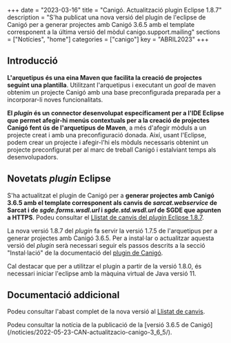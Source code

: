 +++
date = "2023-03-16"
title = "Canigó. Actualització plugin Eclipse 1.8.7"
description = "S'ha publicat una nova versió del plugin de l'eclipse de Canigó per a generar projectes amb Canigó 3.6.5 amb el template corresponent a la última versió del mòdul canigo.support.mailing"
sections = ["Notícies", "home"]
categories = ["canigo"]
key = "ABRIL2023"
+++

## Introducció

**L'arquetipus és una eina Maven que facilita la creació de projectes seguint una plantilla**. Utilitzant l'arquetipus i
executant un _goal_ de maven obtenim un projecte Canigó amb una base preconfigurada preparada per a incorporar-li noves
funcionalitats.

**El _plugin_ és un connector desenvolupat específicament per a l'IDE Eclipse que permet afegir-hi menús contextuals
per a la creació de projectes Canigó fent ús de l'arquetipus de Maven**, a més d'afegir mòduls a un projecte creat i
amb una preconfiguració donada. Així, usant l'Eclipse, podem crear un projecte i afegir-l'hi els mòduls necessaris
obtenint un projecte preconfigurat per al marc de treball Canigó i estalviant temps als desenvolupadors.

## Novetats _plugin_ Eclipse

S'ha actualitzat el plugin de Canigó per a **generar projectes amb Canigó 3.6.5 amb el template corresponent
als canvis de _sarcat.webservice_ de Sarcat i de _sgde.forms.wsdl.url_ i _sgde.std.wsdl.url_ de SGDE que apunten a HTTPS**.
Podeu consultar el [Llistat de canvis del _plugin_ Eclipse 1.8.7](/plataformes/canigo/entorn-de-desenvolupament/plugin-eclipse/1.8.7/llistat-de-canvis/).

La nova versió 1.8.7 del _plugin_ fa servir la versió 1.7.5 de l'arquetipus per a generar projectes amb Canigó 3.6.5.
Per a instal·lar o actualitzar aquesta versió del _plugin_ serà necessari seguir els passos descrits a la secció
"Instal·lació" de la documentació del [plugin de Canigó](/plataformes/canigo/entorn-de-desenvolupament/plugin-eclipse/).

Cal destacar que per a utilitzar el plugin a partir de la versió 1.8.0, és necessari iniciar l'eclipse amb la màquina
virtual de Java versió 11.

## Documentació addicional

Podeu consultar l'abast complet de la nova versió al
[Llistat de canvis](/plataformes/canigo/documentacio-per-versions/3.6LTS/3.6.5/llistat-de-canvis/).

Podeu consultar la notícia de la publicació de la [versió 3.6.5 de Canigó]
(/noticies/2022-05-23-CAN-actualitzacio-canigo-3_6_5/).